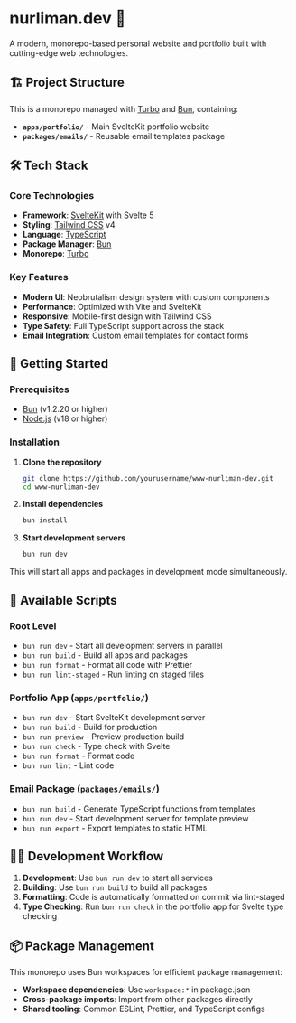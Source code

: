 # nurliman.dev 🚀

A modern, monorepo-based personal website and portfolio built with cutting-edge web technologies.

## 🏗️ Project Structure

This is a monorepo managed with [Turbo](https://turbo.build/) and [Bun](https://bun.sh/), containing:

- **`apps/portfolio/`** - Main SvelteKit portfolio website
- **`packages/emails/`** - Reusable email templates package

## 🛠️ Tech Stack

### Core Technologies

- **Framework**: [SvelteKit](https://kit.svelte.dev/) with Svelte 5
- **Styling**: [Tailwind CSS](https://tailwindcss.com/) v4
- **Language**: [TypeScript](https://www.typescriptlang.org/)
- **Package Manager**: [Bun](https://bun.sh/)
- **Monorepo**: [Turbo](https://turbo.build/)

### Key Features

- **Modern UI**: Neobrutalism design system with custom components
- **Performance**: Optimized with Vite and SvelteKit
- **Responsive**: Mobile-first design with Tailwind CSS
- **Type Safety**: Full TypeScript support across the stack
- **Email Integration**: Custom email templates for contact forms

## 🚀 Getting Started

### Prerequisites

- [Bun](https://bun.sh/) (v1.2.20 or higher)
- [Node.js](https://nodejs.org/) (v18 or higher)

### Installation

1. **Clone the repository**

   ```bash
   git clone https://github.com/yourusername/www-nurliman-dev.git
   cd www-nurliman-dev
   ```

2. **Install dependencies**

   ```bash
   bun install
   ```

3. **Start development servers**
   ```bash
   bun run dev
   ```

This will start all apps and packages in development mode simultaneously.

## 📁 Available Scripts

### Root Level

- `bun run dev` - Start all development servers in parallel
- `bun run build` - Build all apps and packages
- `bun run format` - Format all code with Prettier
- `bun run lint-staged` - Run linting on staged files

### Portfolio App (`apps/portfolio/`)

- `bun run dev` - Start SvelteKit development server
- `bun run build` - Build for production
- `bun run preview` - Preview production build
- `bun run check` - Type check with Svelte
- `bun run format` - Format code
- `bun run lint` - Lint code

### Email Package (`packages/emails/`)

- `bun run build` - Generate TypeScript functions from templates
- `bun run dev` - Start development server for template preview
- `bun run export` - Export templates to static HTML

## 🏃‍♂️ Development Workflow

1. **Development**: Use `bun run dev` to start all services
2. **Building**: Use `bun run build` to build all packages
3. **Formatting**: Code is automatically formatted on commit via lint-staged
4. **Type Checking**: Run `bun run check` in the portfolio app for Svelte type checking

## 📦 Package Management

This monorepo uses Bun workspaces for efficient package management:

- **Workspace dependencies**: Use `workspace:*` in package.json
- **Cross-package imports**: Import from other packages directly
- **Shared tooling**: Common ESLint, Prettier, and TypeScript configs
